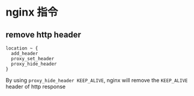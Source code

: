 # nginx 指令

## remove http header

```nginx
location ~ {
  add_header
  proxy_set_header
  proxy_hide_header
}
```

By using `proxy_hide_header KEEP_ALIVE`, nginx will remove the `KEEP_ALIVE`
header of http response
